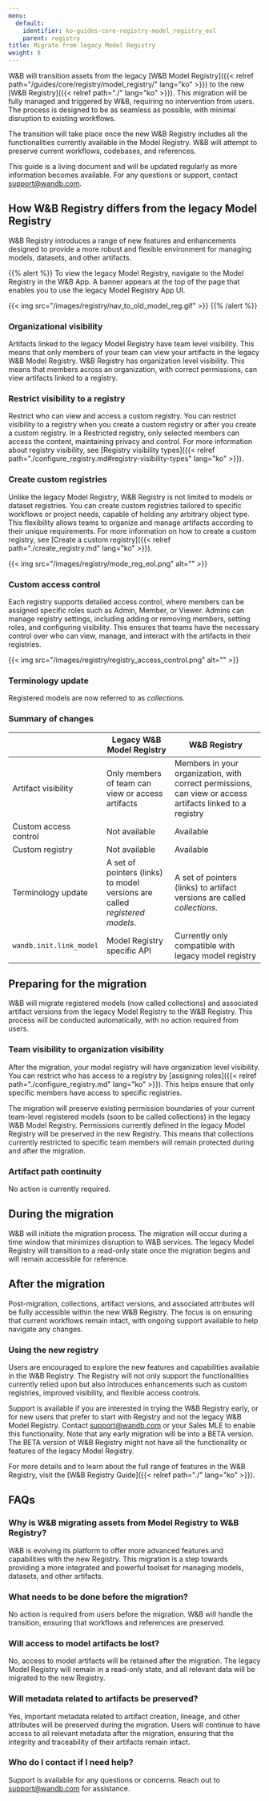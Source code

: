 ```yaml
---
menu:
  default:
    identifier: ko-guides-core-registry-model_registry_eol
    parent: registry
title: Migrate from legacy Model Registry
weight: 8
---
```


W&B will transition assets from the legacy [W&B Model Registry]({{< relref path="/guides/core/registry/model_registry/" lang="ko" >}}) to the new [W&B Registry]({{< relref path="./" lang="ko" >}}). This migration will be fully managed and triggered by W&B, requiring no intervention from users. The process is designed to be as seamless as possible, with minimal disruption to existing workflows.

The transition will take place once the new W&B Registry includes all the functionalities currently available in the Model Registry. W&B will attempt to preserve current workflows, codebases, and references.

This guide is a living document and will be updated regularly as more information becomes available. For any questions or support, contact support@wandb.com.

## How W&B Registry differs from the legacy Model Registry

W&B Registry introduces a range of new features and enhancements designed to provide a more robust and flexible environment for managing models, datasets, and other artifacts.

{{% alert %}}
To view the legacy Model Registry, navigate to the Model Registry in the W&B App. A banner appears at the top of the page that enables you to use the legacy Model Registry App UI.

{{< img src="/images/registry/nav_to_old_model_reg.gif" >}}
{{% /alert %}}

### Organizational visibility
Artifacts linked to the legacy Model Registry have team level visibility. This means that only members of your team can view your artifacts in the legacy W&B Model Registry. W&B Registry has organization level visibility. This means that members across an organization, with correct permissions, can view artifacts linked to a registry.


### Restrict visibility to a registry
Restrict who can view and access a custom registry. You can restrict visibility to a registry when you create a custom registry or after you create a custom registry. In a Restricted registry, only selected members can access the content, maintaining privacy and control. For more information about registry visibility, see [Registry visibility types]({{< relref path="./configure_registry.md#registry-visibility-types" lang="ko" >}}).

### Create custom registries
Unlike the legacy Model Registry, W&B Registry is not limited to models or dataset registries. You can create custom registries tailored to specific workflows or project needs, capable of holding any arbitrary object type. This flexibility allows teams to organize and manage artifacts according to their unique requirements. For more information on how to create a custom registry, see [Create a custom registry]({{< relref path="./create_registry.md" lang="ko" >}}).  

{{< img src="/images/registry/mode_reg_eol.png" alt="" >}}

### Custom access control
Each registry supports detailed access control, where members can be assigned specific roles such as Admin, Member, or Viewer. Admins can manage registry settings, including adding or removing members, setting roles, and configuring visibility. This ensures that teams have the necessary control over who can view, manage, and interact with the artifacts in their registries.

{{< img src="/images/registry/registry_access_control.png" alt="" >}}

### Terminology update
Registered models are now referred to as *collections*. 


### Summary of changes

|               | Legacy W&B Model Registry | W&B Registry |
| -----         | ----- | ----- |
| Artifact visibility| Only members of team can view or access artifacts | Members in your organization, with correct permissions, can view or access artifacts linked to a registry  |
| Custom access control | Not available | Available |
| Custom registry | Not available | Available |
| Terminology update | A set of pointers (links) to model versions are called *registered models*. | A set of pointers (links) to artifact versions are called *collections*. | 
| `wandb.init.link_model` | Model Registry specific API | Currently only compatible with legacy model registry |


## Preparing for the migration

W&B will migrate registered models (now called collections) and associated artifact versions from the legacy Model Registry to the W&B Registry. This process will be conducted automatically, with no action required from users.

### Team visibility to organization visibility

After the migration, your model registry will have organization level visibility. You can restrict who has access to a registry by [assigning roles]({{< relref path="./configure_registry.md" lang="ko" >}}). This helps ensure that only specific members have access to specific registries.

The migration will preserve existing permission boundaries of your current team-level registered models (soon to be called collections) in the legacy W&B Model Registry. Permissions currently defined in the legacy Model Registry will be preserved in the new Registry. This means that collections currently restricted to specific team members will remain protected during and after the migration. 

### Artifact path continuity

No action is currently required.

## During the migration

W&B will initiate the migration process. The migration will occur during a time window that minimizes disruption to W&B services. The legacy Model Registry will transition to a read-only state once the migration begins and will remain accessible for reference.

## After the migration

Post-migration, collections, artifact versions, and associated attributes will be fully accessible within the new W&B Registry. The focus is on ensuring that current workflows remain intact, with ongoing support available to help navigate any changes.

### Using the new registry

Users are encouraged to explore the new features and capabilities available in the W&B Registry. The Registry will not only support the functionalities currently relied upon but also introduces enhancements such as custom registries, improved visibility, and flexible access controls.

Support is available if you are interested in trying the W&B Registry early, or for new users that prefer to start with Registry and not the legacy W&B Model Registry. Contact support@wandb.com or your Sales MLE to enable this functionality. Note that any early migration will be into a BETA version. The BETA version of W&B Registry might not have all the functionality or features of the legacy Model Registry.

For more details and to learn about the full range of features in the W&B Registry, visit the [W&B Registry Guide]({{< relref path="./" lang="ko" >}}).

## FAQs

### Why is W&B migrating assets from Model Registry to W&B Registry?

W&B is evolving its platform to offer more advanced features and capabilities with the new Registry. This migration is a step towards providing a more integrated and powerful toolset for managing models, datasets, and other artifacts.

### What needs to be done before the migration?

No action is required from users before the migration. W&B will handle the transition, ensuring that workflows and references are preserved.

### Will access to model artifacts be lost?

No, access to model artifacts will be retained after the migration. The legacy Model Registry will remain in a read-only state, and all relevant data will be migrated to the new Registry.

### Will metadata related to artifacts be preserved?

Yes, important metadata related to artifact creation, lineage, and other attributes will be preserved during the migration. Users will continue to have access to all relevant metadata after the migration, ensuring that the integrity and traceability of their artifacts remain intact.

### Who do I contact if I need help?

Support is available for any questions or concerns. Reach out to support@wandb.com for assistance.